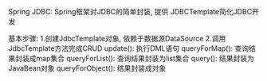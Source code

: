 Spring JDBC:
	Spring框架对JDBC的简单封装, 提供 JDBCTemplate简化JDBC开发
	
基本步骤:
	1.创建JdbcTemplate对象, 依赖于数据源DataSource
	2.调用JdbcTemplate方法完成CRUD
	update(): 执行DML语句
	queryForMap():   查询结果封装成map集合
	queryForList():  查询结果封装为list集合
	query():         结果封装为JavaBean对象
	queryForObject(): 结果封装成对象